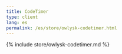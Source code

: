 ```yaml
---
title: CodeTimer
type: client
lang: es
permalink: /es/store/owlysk-codetimer.html
---
```


{% include store/owlysk-codetimer.md %}
 
